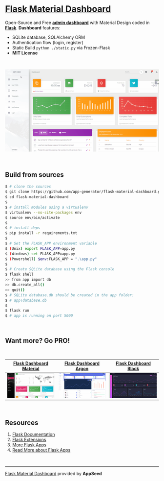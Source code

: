 # [Flask Material Dashboard](https://appseed.us/admin-dashboards/flask-dashboard-material-design)

Open-Source and Free **[admin dashboard](https://appseed.us/admin-dashboards)** with Material Design coded in **[Flask](https://palletsprojects.com/p/flask/)**. **Dashboard** features:
- SQLite database, SQLAlchemy ORM
- Authentication flow (login, register)
- Static Build `python ./static.py` via Frozen-Flask
- **MIT License** 

<br />

![Flask Material Dashboard - Open-Source Flask Dashboard.](https://raw.githubusercontent.com/app-generator/static/master/products/flask-dashboard-material-design-intro.gif)

<br />

## Build from sources

```bash
$ # clone the sources
$ git clone https://github.com/app-generator/flask-material-dashboard.git
$ cd flask-material-dashboard
$
$ # install modules using a virtualenv
$ virtualenv --no-site-packages env
$ source env/bin/activate
$
$ # install deps
$ pip install -r requirements.txt
$
$ # Set the FLASK_APP environment variable
$ (Unix) export FLASK_APP=app.py
$ (Windows) set FLASK_APP=app.py
$ (Powershell) $env:FLASK_APP = ".\app.py"
$ 
$ # Create SQLite database using the Flask console
$ flask shell
>> from app import db
>> db.create_all()
>> quit()
$ # SQLite database.db should be created in the app folder:
$ # app\database.db
$
$ flask run
$ # app is running on port 5000
```

<br />

## Want more? Go PRO!

<br />

| [Flask Dashboard Material](https://appseed.us/admin-dashboards/flask-dashboard-material-pro) | [Flask Dashboard Argon](https://appseed.us/admin-dashboards/flask-dashboard-argon-pro) | [Flask Dashboard Black](https://appseed.us/admin-dashboards/flask-dashboard-black-pro) |
| --- | --- | --- |
| [![Flask Dashboard Material PRO](https://raw.githubusercontent.com/app-generator/static/master/products/flask-dashboard-material-pro-intro.gif)](https://appseed.us/admin-dashboards/flask-dashboard-material-pro)  | [![Flask Dashboard Argon PRO](https://raw.githubusercontent.com/app-generator/static/master/products/flask-dashboard-argon-pro-intro.gif)](https://appseed.us/admin-dashboards/flask-dashboard-argon-pro) | [![Flask Dashboard Black PRO](https://raw.githubusercontent.com/app-generator/static/master/products/flask-dashboard-black-pro-intro.gif)](https://appseed.us/admin-dashboards/flask-dashboard-black-pro)

<br />

## Resources

1. [Flask Documentation](http://flask.pocoo.org/docs/)
2. [Flask Extensions](http://flask.pocoo.org/extensions/)
3. [More Flask Apps](https://appseed.us/apps/flask-apps)
4. [Read More about Flask Apps](https://blog.appseed.us/tag/flask)

<br />

---
[Flask Material Dashboard](https://appseed.us/admin-dashboards/flask-dashboard-material-design) provided by **AppSeed**
